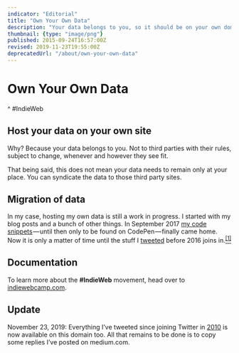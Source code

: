 ```yaml
---
indicator: "Editorial"
title: "Own Your Own Data"
description: "Your data belongs to you, so it should be on your own domain."
thumbnail: {type: "image/png"}
published: 2015-09-24T16:57:00Z
revised: 2019-11-23T19:55:00Z
deprecatedUrl: "/about/own-your-own-data"
---
```


# Own Your Own Data
^ #IndieWeb

## Host your data on your own site

Why? Because your data belongs to you. Not to third parties with their rules, subject to change, whenever and however they see fit.

That being said, this does not mean your data needs to remain only at your place. You can syndicate the data to those third party sites.

## Migration of data

In my case, hosting my own data is still a work in progress. I started with my blog posts and a bunch of other things. In September 2017 [my code snippets](/code)&#x200a;—&#x200a;until then only to be found on CodePen&#x200a;—&#x200a;finally came home. Now it is only a matter of time until the stuff I [tweeted](https://twitter.com/cssence) before 2016 joins in.<ins><sup><a href="#update-1">[1]</a></sup></ins>

## Documentation

To learn more about the **#IndieWeb** movement, head over to [indiewebcamp.com](https://indiewebcamp.com/).

## Update

<time id="update-1" class="update" datetime="2019-11-23">November 23, 2019:</time> Everything I’ve tweeted since joining Twitter in [2010](/2010) is now available on this domain too. All that remains to be done is to copy some replies I’ve posted on medium.com.
